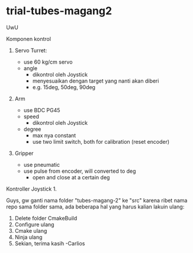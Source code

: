 # trial-tubes-magang2
UwU

Komponen kontrol
1. Servo Turret:
    - use 60 kg/cm servo
    - angle
        - dikontrol oleh Joystick
        - menyesuaikan dengan target yang nanti akan diberi
        - e.g. 15deg, 50deg, 90deg

2. Arm
    - use BDC PG45
    - speed
        - dikontrol oleh Joystick
    - degree
        - max nya constant
        - use two limit switch, both for calibration (reset encoder)

3. Gripper
    - use pneumatic
    - use pulse from encoder, will converted to deg
        - open and close at a certain deg

Kontroller
Joystick
1. 

Guys, gw ganti nama folder "tubes-magang-2" ke "src" karena ribet nama repo sama folder sama, ada beberapa hal yang harus kalian lakuin ulang:
1. Delete folder CmakeBuild
2. Configure ulang
3. Cmake ulang
4. Ninja ulang
5. Sekian, terima kasih
-Carlios
